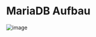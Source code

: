 # MariaDB Aufbau 

![image](https://github.com/jmetzger/workshop-mariadb-windows/assets/1933318/57bf5200-66a7-439e-921b-127448668c09)
